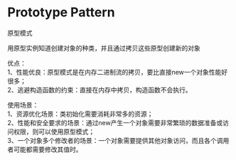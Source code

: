 # Prototype Pattern
原型模式

用原型实例知道创建对象的种类，并且通过拷贝这些原型创建新的对象

优点：  
1、性能优良：原型模式是在内存二进制流的拷贝，要比直接new一个对象性能好很多；  
2、逃避构造函数的约束：直接在内存中拷贝，构造函数不会执行。

使用场景：  
1、资源优化场景：类初始化需要消耗非常多的资源；  
2、性能和安全要求的场景：通过new产生一个对象需要非常繁琐的数据准备或访问权限，则可以使用原型模式；  
3、一个对象多个修改者的场景：一个对象需要提供其他对象访问，而且各个调用者可能都需要修改其值时。